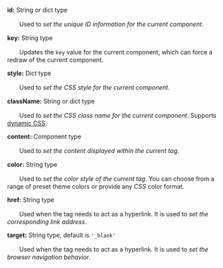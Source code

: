 **id:** String or dict type

　　Used to *set the unique ID information for the current component*.

**key:** String type

　　Updates the `key` value for the current component, which can force a redraw of the current component.

**style:** Dict type

　　Used to *set the CSS style for the current component*.

**className:** String or dict type

　　Used to *set the CSS class name for the current component*. Supports [dynamic CSS](/advanced-classname).

**content:** Component type

　　Used to *set the content displayed within the current tag*.

**color:** String type

　　Used to *set the color style of the current tag*. You can choose from a range of preset theme colors or provide any *CSS* color format.

**href:** String type

　　Used when the tag needs to act as a hyperlink. It is used to *set the corresponding link address*.

**target:** String type, default is `'_blank'`

　　Used when the tag needs to act as a hyperlink. It is used to *set the browser navigation behavior*.